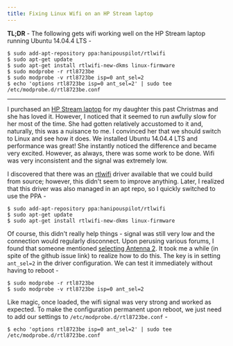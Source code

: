 ```yaml
---
title: Fixing Linux Wifi on an HP Stream laptop
---
```


**TL;DR** - The following gets wifi working well on the HP Stream laptop running
Ubuntu 14.04.4 LTS -

```
$ sudo add-apt-repository ppa:hanipouspilot/rtlwifi
$ sudo apt-get update
$ sudo apt-get install rtlwifi-new-dkms linux-firmware
$ sudo modprobe -r rtl8723be
$ sudo modprobe -v rtl8723be isp=0 ant_sel=2
$ echo 'options rtl8723be isp=0 ant_sel=2' | sudo tee /etc/modprobe.d/rtl8723be.conf
```

---------------------

I purchased an [HP Stream laptop](http://store.hp.com/us/en/mdp/Laptops/hp-stream-notebook#!&TabName=vao&jumpid=ps_gymaw6xezr&aoid=51319&002=2190637&004=20637427508&005=104331204308&006=123108661148&007=Search&008=&025=c&026=)
for my daughter this past Christmas and she has loved it.  However, I noticed that it seemed to
run awfully slow for her most of the time.  She had gotten relatively accustomed to it and,
naturally, this was a nuisance to me.  I convinced her that we should switch to Linux and see
how it does.  We installed Ubuntu 14.04.4 LTS and performance was great!  She instantly
noticed the difference and became very excited.  However, as always,
there was some work to be done.  Wifi was very inconsistent and the signal was extremely low.

I discovered that there was an [rtlwifi](https://github.com/lwfinger/rtlwifi_new) driver available
that we could build from source; however, this didn't seem to improve anything.  Later, I
realized that this driver was also managed in an apt repo, so I quickly switched to use the
PPA -

```
$ sudo add-apt-repository ppa:hanipouspilot/rtlwifi
$ sudo apt-get update
$ sudo apt-get install rtlwifi-new-dkms linux-firmware
```

Of course, this didn't really help things - signal was still very low and the connection
would regularly disconnect.  Upon perusing various forums, I found that someone mentioned
[selecting Antenna 2](http://h30434.www3.hp.com/t5/Notebook-Wireless-and-Networking/Issues-with-HP-Stream-11/td-p/5461096).
It took me a while (in spite of the github issue link) to realize how to do this.  The
key is in setting `ant_sel=2` in the driver configuration.  We can test it immediately
without having to reboot -

```
$ sudo modprobe -r rtl8723be
$ sudo modprobe -v rtl8723be isp=0 ant_sel=2
```

Like magic, once loaded, the wifi signal was very strong and worked as expected.
To make the configuration permanent upon reboot, we just need to add our settings
to `/etc/modprobe.d/rtl8723be.conf` -

```
$ echo 'options rtl8723be isp=0 ant_sel=2' | sudo tee /etc/modprobe.d/rtl8723be.conf
```
